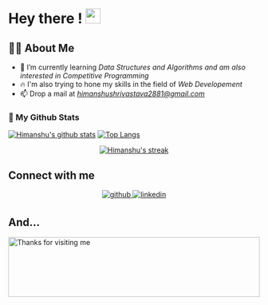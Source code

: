 # Hey there ! <img src="https://raw.githubusercontent.com/MartinHeinz/MartinHeinz/master/wave.gif" width="30px">

 ## 🙋‍♂️ About Me


- 🌱 I’m currently learning *Data Structures and Algorithms and am also interested in Competitive Programming*
- 🔥 I'm also trying to hone my skills in the field of  *Web Developement*
- 📫 Drop a mail at *himanshushrivastava2881@gmail.com*

### 👀 My Github Stats

[![Himanshu's github stats](https://github-readme-stats.vercel.app/api?username=hshrivastav&count_private=true&show_icons=true&theme=radical)](https://github.com/hshrivastav)
[![Top Langs](https://github-readme-stats.vercel.app/api/top-langs/?username=hshrivastav&show_icons=true&theme=radical&layout=compact)](https://github.com/hshrivastav)
</a>

<p align="center">
    <a href="https://github.com/hshrivastav/github-readme-streak-stats">
        <img title="🔥 Get streak stats for your profile at git.io/streak-stats" alt="Himanshu's streak" src="https://github-readme-streak-stats.herokuapp.com/?user=hshrivastav&theme=black-ice&hide_border=true&stroke=0000&background=060A0CD0"/>
    </a>
</p>



## Connect with me  
<div align="center">
<a href="https://github.com/hshrivastav" target="_blank">
<img src=https://img.shields.io/badge/github-%2324292e.svg?&style=for-the-badge&logo=github&logoColor=white alt=github style="margin-bottom: 5px;" />
</a>
<a href="https://www.linkedin.com/in/himanshu-shrivastava-25a073204/" target="_blank">
<img src=https://img.shields.io/badge/linkedin-%231E77B5.svg?&style=for-the-badge&logo=linkedin&logoColor=white alt=linkedin style="margin-bottom: 5px;" />
</a>

  


</div>  


 
## And...

<img height="120" alt="Thanks for visiting me" width="100%" src="https://raw.githubusercontent.com/BrunnerLivio/brunnerlivio/master/images/marquee.svg" />
